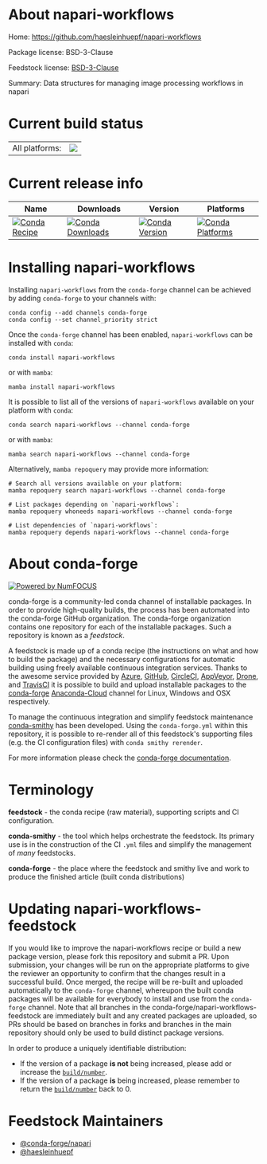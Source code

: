 About napari-workflows
======================

Home: https://github.com/haesleinhuepf/napari-workflows

Package license: BSD-3-Clause

Feedstock license: [BSD-3-Clause](https://github.com/conda-forge/napari-workflows-feedstock/blob/main/LICENSE.txt)

Summary: Data structures for managing image processing workflows in napari

Current build status
====================


<table><tr><td>All platforms:</td>
    <td>
      <a href="https://dev.azure.com/conda-forge/feedstock-builds/_build/latest?definitionId=15172&branchName=main">
        <img src="https://dev.azure.com/conda-forge/feedstock-builds/_apis/build/status/napari-workflows-feedstock?branchName=main">
      </a>
    </td>
  </tr>
</table>

Current release info
====================

| Name | Downloads | Version | Platforms |
| --- | --- | --- | --- |
| [![Conda Recipe](https://img.shields.io/badge/recipe-napari--workflows-green.svg)](https://anaconda.org/conda-forge/napari-workflows) | [![Conda Downloads](https://img.shields.io/conda/dn/conda-forge/napari-workflows.svg)](https://anaconda.org/conda-forge/napari-workflows) | [![Conda Version](https://img.shields.io/conda/vn/conda-forge/napari-workflows.svg)](https://anaconda.org/conda-forge/napari-workflows) | [![Conda Platforms](https://img.shields.io/conda/pn/conda-forge/napari-workflows.svg)](https://anaconda.org/conda-forge/napari-workflows) |

Installing napari-workflows
===========================

Installing `napari-workflows` from the `conda-forge` channel can be achieved by adding `conda-forge` to your channels with:

```
conda config --add channels conda-forge
conda config --set channel_priority strict
```

Once the `conda-forge` channel has been enabled, `napari-workflows` can be installed with `conda`:

```
conda install napari-workflows
```

or with `mamba`:

```
mamba install napari-workflows
```

It is possible to list all of the versions of `napari-workflows` available on your platform with `conda`:

```
conda search napari-workflows --channel conda-forge
```

or with `mamba`:

```
mamba search napari-workflows --channel conda-forge
```

Alternatively, `mamba repoquery` may provide more information:

```
# Search all versions available on your platform:
mamba repoquery search napari-workflows --channel conda-forge

# List packages depending on `napari-workflows`:
mamba repoquery whoneeds napari-workflows --channel conda-forge

# List dependencies of `napari-workflows`:
mamba repoquery depends napari-workflows --channel conda-forge
```


About conda-forge
=================

[![Powered by
NumFOCUS](https://img.shields.io/badge/powered%20by-NumFOCUS-orange.svg?style=flat&colorA=E1523D&colorB=007D8A)](https://numfocus.org)

conda-forge is a community-led conda channel of installable packages.
In order to provide high-quality builds, the process has been automated into the
conda-forge GitHub organization. The conda-forge organization contains one repository
for each of the installable packages. Such a repository is known as a *feedstock*.

A feedstock is made up of a conda recipe (the instructions on what and how to build
the package) and the necessary configurations for automatic building using freely
available continuous integration services. Thanks to the awesome service provided by
[Azure](https://azure.microsoft.com/en-us/services/devops/), [GitHub](https://github.com/),
[CircleCI](https://circleci.com/), [AppVeyor](https://www.appveyor.com/),
[Drone](https://cloud.drone.io/welcome), and [TravisCI](https://travis-ci.com/)
it is possible to build and upload installable packages to the
[conda-forge](https://anaconda.org/conda-forge) [Anaconda-Cloud](https://anaconda.org/)
channel for Linux, Windows and OSX respectively.

To manage the continuous integration and simplify feedstock maintenance
[conda-smithy](https://github.com/conda-forge/conda-smithy) has been developed.
Using the ``conda-forge.yml`` within this repository, it is possible to re-render all of
this feedstock's supporting files (e.g. the CI configuration files) with ``conda smithy rerender``.

For more information please check the [conda-forge documentation](https://conda-forge.org/docs/).

Terminology
===========

**feedstock** - the conda recipe (raw material), supporting scripts and CI configuration.

**conda-smithy** - the tool which helps orchestrate the feedstock.
                   Its primary use is in the construction of the CI ``.yml`` files
                   and simplify the management of *many* feedstocks.

**conda-forge** - the place where the feedstock and smithy live and work to
                  produce the finished article (built conda distributions)


Updating napari-workflows-feedstock
===================================

If you would like to improve the napari-workflows recipe or build a new
package version, please fork this repository and submit a PR. Upon submission,
your changes will be run on the appropriate platforms to give the reviewer an
opportunity to confirm that the changes result in a successful build. Once
merged, the recipe will be re-built and uploaded automatically to the
`conda-forge` channel, whereupon the built conda packages will be available for
everybody to install and use from the `conda-forge` channel.
Note that all branches in the conda-forge/napari-workflows-feedstock are
immediately built and any created packages are uploaded, so PRs should be based
on branches in forks and branches in the main repository should only be used to
build distinct package versions.

In order to produce a uniquely identifiable distribution:
 * If the version of a package **is not** being increased, please add or increase
   the [``build/number``](https://docs.conda.io/projects/conda-build/en/latest/resources/define-metadata.html#build-number-and-string).
 * If the version of a package **is** being increased, please remember to return
   the [``build/number``](https://docs.conda.io/projects/conda-build/en/latest/resources/define-metadata.html#build-number-and-string)
   back to 0.

Feedstock Maintainers
=====================

* [@conda-forge/napari](https://github.com/conda-forge/napari/)
* [@haesleinhuepf](https://github.com/haesleinhuepf/)

